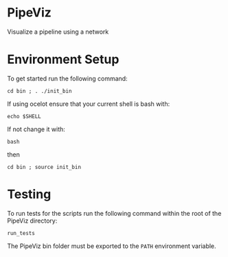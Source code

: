 # PipeViz
Visualize a pipeline using a network

# Environment Setup
To get started run the following command:

```cd bin ; . ./init_bin```

If using ocelot ensure that your current shell is bash with:

```echo $SHELL```

If not change it with:

```bash```

then

```cd bin ; source init_bin```

# Testing
To run tests for the scripts run the following command within the root of the PipeViz directory:

```run_tests```

The PipeViz bin folder must be exported to the ```PATH``` environment variable.
